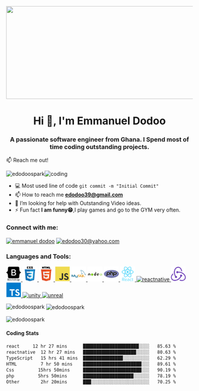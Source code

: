 <img width="1000" height="250" src="https://media.tenor.com/GVk4jB2u_i8AAAAd/coding.gif">

<h1 align="center">Hi 👋, I'm Emmanuel Dodoo</h1>
<h3 align="center">A passionate software engineer from Ghana. I Spend most of time coding outstanding projects.</h3>

:mailbox: Reach me out!

<img align="right" alt="coding" width="400" src="https://media.tenor.com/qJ5evVs-_uUAAAAC/coding.gif">

<p align="left"> <img src="https://komarev.com/ghpvc/?username=edodoospark&label=Profile%20views&color=0e75b6&style=flat" alt="edodoospark" /> </p>

- :computer: Most used line of code `git commit -m "Initial Commit"`
- 📫 How to reach me **edodoo39@gmail.com**
- 🤔 I’m looking for help with Outstanding Video ideas.
- ⚡ Fun fact **I am funny😁**,I play games and go to the GYM very often.

<h3 align="left">Connect with me:</h3>
<p align="left">
<a href="https://linkedin.com/in/emmanuel dodoo" target="blank"><img align="center" src="https://raw.githubusercontent.com/rahuldkjain/github-profile-readme-generator/master/src/images/icons/Social/linked-in-alt.svg" alt="emmanuel dodoo" height="30" width="40" /></a>
<a href="https://fb.com/edodoo30@yahoo.com" target="blank"><img align="center" src="https://raw.githubusercontent.com/rahuldkjain/github-profile-readme-generator/master/src/images/icons/Social/facebook.svg" alt="edodoo30@yahoo.com" height="30" width="40" /></a>
</p>

<h3 align="left">Languages and Tools:</h3>
<p align="left"> <a href="https://getbootstrap.com" target="_blank" rel="noreferrer"> <img src="https://raw.githubusercontent.com/devicons/devicon/master/icons/bootstrap/bootstrap-plain-wordmark.svg" alt="bootstrap" width="40" height="40"/> </a> <a href="https://www.w3schools.com/css/" target="_blank" rel="noreferrer"> <img src="https://raw.githubusercontent.com/devicons/devicon/master/icons/css3/css3-original-wordmark.svg" alt="css3" width="40" height="40"/> </a> <a href="https://www.w3.org/html/" target="_blank" rel="noreferrer"> <img src="https://raw.githubusercontent.com/devicons/devicon/master/icons/html5/html5-original-wordmark.svg" alt="html5" width="40" height="40"/> </a> <a href="https://developer.mozilla.org/en-US/docs/Web/JavaScript" target="_blank" rel="noreferrer"> <img src="https://raw.githubusercontent.com/devicons/devicon/master/icons/javascript/javascript-original.svg" alt="javascript" width="40" height="40"/> </a> <a href="https://www.mysql.com/" target="_blank" rel="noreferrer"> <img src="https://raw.githubusercontent.com/devicons/devicon/master/icons/mysql/mysql-original-wordmark.svg" alt="mysql" width="40" height="40"/> </a> <a href="https://nodejs.org" target="_blank" rel="noreferrer"> <img src="https://raw.githubusercontent.com/devicons/devicon/master/icons/nodejs/nodejs-original-wordmark.svg" alt="nodejs" width="40" height="40"/> </a> <a href="https://www.php.net" target="_blank" rel="noreferrer"> <img src="https://raw.githubusercontent.com/devicons/devicon/master/icons/php/php-original.svg" alt="php" width="40" height="40"/> </a> <a href="https://reactjs.org/" target="_blank" rel="noreferrer"> <img src="https://raw.githubusercontent.com/devicons/devicon/master/icons/react/react-original-wordmark.svg" alt="react" width="40" height="40"/> </a> <a href="https://reactnative.dev/" target="_blank" rel="noreferrer"> <img src="https://reactnative.dev/img/header_logo.svg" alt="reactnative" width="40" height="40"/> </a> <a href="https://redux.js.org" target="_blank" rel="noreferrer"> <img src="https://raw.githubusercontent.com/devicons/devicon/master/icons/redux/redux-original.svg" alt="redux" width="40" height="40"/> </a> <a href="https://www.typescriptlang.org/" target="_blank" rel="noreferrer"> <img src="https://raw.githubusercontent.com/devicons/devicon/master/icons/typescript/typescript-original.svg" alt="typescript" width="40" height="40"/> </a> <a href="https://unity.com/" target="_blank" rel="noreferrer"> <img src="https://www.vectorlogo.zone/logos/unity3d/unity3d-icon.svg" alt="unity" width="40" height="40"/> </a> <a href="https://unrealengine.com/" target="_blank" rel="noreferrer"> <img src="https://raw.githubusercontent.com/kenangundogan/fontisto/036b7eca71aab1bef8e6a0518f7329f13ed62f6b/icons/svg/brand/unreal-engine.svg" alt="unreal" width="40" height="40"/> </a> </p>

<p><img align="left" src="https://github-readme-stats.vercel.app/api/top-langs?username=edodoospark&show_icons=true&locale=en&layout=compact" alt="edodoospark" /></p>

<p>&nbsp;<img align="center" src="https://github-readme-stats.vercel.app/api?username=edodoospark&show_icons=true&locale=en" alt="edodoospark" /></p>

<p><img align="center" src="https://github-readme-streak-stats.herokuapp.com/?user=edodoospark&" alt="edodoospark" /></p>

#### Coding Stats

<!--START_SECTION:waka-->
```text
react     12 hr 27 mins      █████████████████████░░░░   85.63 % 
reactnative  12 hr 27 mins   ████████████████████░░░░░   80.63 % 
TypeScript   15 hrs 41 mins  ███████████████░░░░░░░░░░   62.29 % 
HTML         7 hr 50 mins    ██████████████████████░░░   89.61 % 
Css         15hrs 50mins     ██████████████████████░░░   90.19 % 
php         5hrs 50mins      ███████████████████░░░░░░   78.19 %
Other        2hr 20mins      ███░░░░░░░░░░░░░░░░░░░░░░   70.25 % 

```
<!--END_SECTION:waka-->
